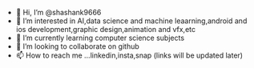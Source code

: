 - 👋 Hi, I’m @shashank9666
- 👀 I’m interested in AI,data science and machine leaarning,android and ios development,graphic design,animation and vfx,etc
- 🌱 I’m currently learning computer science subjects
- 💞️ I’m looking to collaborate on github
- 📫 How to reach me ...linkedin,insta,snap (links will be updated later)

<!---
shashank9666/shashank9666 is a ✨ special ✨ repository because its `README.md` (this file) appears on your GitHub profile.
You can click the Preview link to take a look at your changes.
--->
